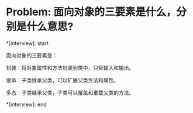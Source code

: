# Problem: 面向对象的三要素是什么，分别是什么意思?

*[interview]: start

面向对象的三要素是：


封装：将对象属性和方法封装到类中，只管输入和输出。

继承：子类继承父类，可以扩展父类方法和属性。

多态：子类继承父类，子类可以覆盖和重载父类的方法。

*[interview]: end
